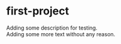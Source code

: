# first-project
Adding some description for testing.
<br>
Adding some more text without any reason.
